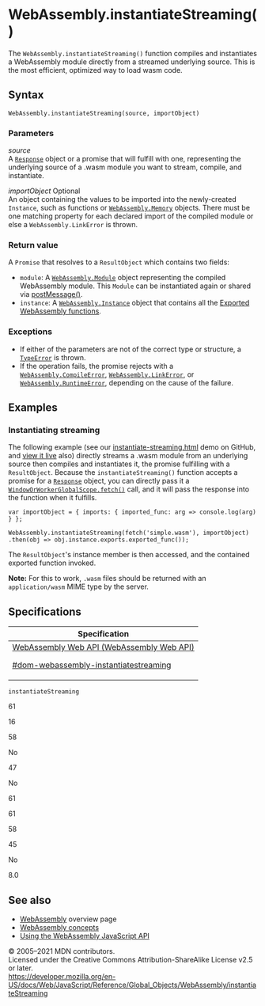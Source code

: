# WebAssembly.instantiateStreaming()

The `WebAssembly.instantiateStreaming()` function compiles and instantiates a WebAssembly module directly from a streamed underlying source. This is the most efficient, optimized way to load wasm code.

## Syntax

    WebAssembly.instantiateStreaming(source, importObject)

### Parameters

_source_  
A [`Response`](https://developer.mozilla.org/en-US/docs/Web/API/Response) object or a promise that will fulfill with one, representing the underlying source of a .wasm module you want to stream, compile, and instantiate.

_importObject_ <span class="badge inline optional">Optional</span>  
An object containing the values to be imported into the newly-created `Instance`, such as functions or [`WebAssembly.Memory`](memory) objects. There must be one matching property for each declared import of the compiled module or else a `WebAssembly.LinkError` is thrown.

### Return value

A `Promise` that resolves to a `ResultObject` which contains two fields:

-   `module`: A [`WebAssembly.Module`](module) object representing the compiled WebAssembly module. This `Module` can be instantiated again or shared via [postMessage()](https://developer.mozilla.org/en-US/docs/Web/API/Worker/postMessage).
-   `instance`: A [`WebAssembly.Instance`](instance) object that contains all the [Exported WebAssembly functions](https://developer.mozilla.org/en-US/docs/WebAssembly/Exported_functions).

### Exceptions

-   If either of the parameters are not of the correct type or structure, a [`TypeError`](../typeerror) is thrown.
-   If the operation fails, the promise rejects with a [`WebAssembly.CompileError`](compileerror), [`WebAssembly.LinkError`](linkerror), or [`WebAssembly.RuntimeError`](runtimeerror), depending on the cause of the failure.

## Examples

### Instantiating streaming

The following example (see our [instantiate-streaming.html](https://github.com/mdn/webassembly-examples/blob/master/js-api-examples/instantiate-streaming.html) demo on GitHub, and [view it live](https://mdn.github.io/webassembly-examples/js-api-examples/instantiate-streaming.html) also) directly streams a .wasm module from an underlying source then compiles and instantiates it, the promise fulfilling with a `ResultObject`. Because the `instantiateStreaming()` function accepts a promise for a [`Response`](https://developer.mozilla.org/en-US/docs/Web/API/Response) object, you can directly pass it a [`WindowOrWorkerGlobalScope.fetch()`](https://developer.mozilla.org/en-US/docs/Web/API/WindowOrWorkerGlobalScope/fetch) call, and it will pass the response into the function when it fulfills.

    var importObject = { imports: { imported_func: arg => console.log(arg) } };

    WebAssembly.instantiateStreaming(fetch('simple.wasm'), importObject)
    .then(obj => obj.instance.exports.exported_func());

The `ResultObject`'s instance member is then accessed, and the contained exported function invoked.

**Note:** For this to work, `.wasm` files should be returned with an `application/wasm` MIME type by the server.

## Specifications

<table><thead><tr class="header"><th>Specification</th></tr></thead><tbody><tr class="odd"><td><a href="https://webassembly.github.io/spec/web-api/#dom-webassembly-instantiatestreaming">WebAssembly Web API (WebAssembly Web API) 
<br/>

<span class="small">#dom-webassembly-instantiatestreaming</span></a></td></tr></tbody></table>

`instantiateStreaming`

61

16

58

No

47

No

61

61

58

45

No

8.0

## See also

-   [WebAssembly](https://developer.mozilla.org/en-US/docs/WebAssembly) overview page
-   [WebAssembly concepts](https://developer.mozilla.org/en-US/docs/WebAssembly/Concepts)
-   [Using the WebAssembly JavaScript API](https://developer.mozilla.org/en-US/docs/WebAssembly/Using_the_JavaScript_API)

© 2005–2021 MDN contributors.  
Licensed under the Creative Commons Attribution-ShareAlike License v2.5 or later.  
<a href="https://developer.mozilla.org/en-US/docs/Web/JavaScript/Reference/Global_Objects/WebAssembly/instantiateStreaming" class="_attribution-link">https://developer.mozilla.org/en-US/docs/Web/JavaScript/Reference/Global_Objects/WebAssembly/instantiateStreaming</a>
